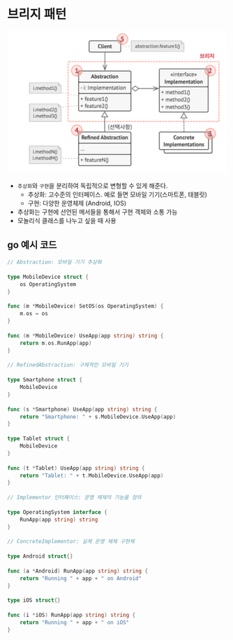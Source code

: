 # 브리지 패턴


![alt text](image/6/image.png)

- `추상화`와 `구현`을 분리하여 독립적으로 변형할 수 있게 해준다.
    - 추상화: 고수준의 인터페이스. 예로 들면 모바일 기기(스마트폰, 태블릿)
    - 구현: 다양한 운영체제 (Android, IOS)
- 추상화는 구현에 선언된 메서들을 통해서 구현 객체와 소통 가능
- 모놀리식 클래스를 나누고 싶을 때 사용

## go 예시 코드

```go
// Abstraction: 모바일 기기 추상화

type MobileDevice struct {
	os OperatingSystem
}

func (m *MobileDevice) SetOS(os OperatingSystem) {
	m.os = os
}

func (m *MobileDevice) UseApp(app string) string {
	return m.os.RunApp(app)
}

// RefinedAbstraction: 구체적인 모바일 기기

type Smartphone struct {
	MobileDevice
}

func (s *Smartphone) UseApp(app string) string {
	return "Smartphone: " + s.MobileDevice.UseApp(app)
}

type Tablet struct {
	MobileDevice
}

func (t *Tablet) UseApp(app string) string {
	return "Tablet: " + t.MobileDevice.UseApp(app)
}

// Implementor 인터페이스: 운영 체제의 기능을 정의

type OperatingSystem interface {
	RunApp(app string) string
}

// ConcreteImplementor: 실제 운영 체제 구현체

type Android struct{}

func (a *Android) RunApp(app string) string {
	return "Running " + app + " on Android"
}

type iOS struct{}

func (i *iOS) RunApp(app string) string {
	return "Running " + app + " on iOS"
}
```